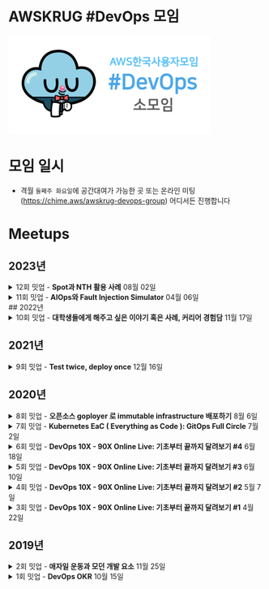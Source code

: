 # AWSKRUG #DevOps 모임 

<img src="https://github.com/awskrug/awskrug-digital-assets/raw/master/gurumi/DevOps/AWSKRUG-DevOps.png" width="400"/>

# 모임 일시
  - 격월 `둘째주 화요일`에 공간대여가 가능한 곳 또는 온라인 미팅(https://chime.aws/awskrug-devops-group) 어디서든 진행합니다 

# Meetups
## 2023년
<details>
  <summary>12회 밋업 - <b>Spot과 NTH 활용 사례</b> 08월 02일</summary>

  ### `12회 밋업`
   * EKS Karpenter와 Spot Instance에 배포된 Service의 가용성을 높이기 위한 Node Termination Handler 적용기 - 김보경(LG U+)
   - Meetup 등록: https://www.meetup.com/awskrug/events/294920284/
</details>
<details>
  <summary>11회 밋업 - <b>AIOps와 Fault Injection Simulator</b> 04월 06일</summary>

  ### `11회 밋업`
   * AIOps 소개 - 김성한(AWS Solutions Architect)
   * AWS FIS를 활용한 EKS 안정성 검증 사례 - 정영진(LG U+)
   - Meetup 등록: https://www.meetup.com/awskrug/events/292484266/
</details>
## 2022년
<details>
  <summary>10회 밋업 - <b>대학생들에게 해주고 싶은 이야기 혹은 사례, 커리어 경험담</b> 11월 17일</summary>

  ### `10회 밋업`
   * Cloud Native와 DevOps - 유수연(IBM)
   * 경영학과 전공생의 고군분투 software engineer 도전기 - 이권수 (AWSKRUG DevOps organizer)
   * 백엔드로 취업하는 모든것 - 김민태(우아한 형제들)
   * From Java 개발자 To DevOps 엔지니어 - 정영진(LG U+)
   - Meetup 등록: https://www.meetup.com/awskrug/events/289632885/
</details>

## 2021년
<details>
  <summary>9회 밋업 - <b>Test twice, deploy once</b> 12월 16일</summary>

  ### `9회 밋업`
   * Test twice, deploy once - 이도윤(메가존클라우드)
   - CDK로 테스팅을 수행하는 방법을 소개합니다
   - Meetup 등록: https://www.meetup.com/awskrug/events/282517123/
</details>

## 2020년
<details>
  <summary>8회 밋업 - <b>오픈소스 goployer 로 immutable infrastructure 배포하기</b> 8월 6일</summary>

  ### `8회 밋업`
   * 오픈소스 goployer 로 immutable infrastructure 배포하기 - 송주영님(AWS Container hero & beNX)
   - Meetup 등록: https://www.meetup.com/awskrug/events/272292312/
</details>
<details>
  <summary>7회 밋업 - <b>Kubernetes EaC ( Everything as Code ): GitOps Full Circle</b> 7월 2일</summary>

  ### `7회 밋업`
   * Kubernetes EaC ( Everything as Code ): GitOps Full Circle - 유정열(nalbam)님
   - Meetup 등록: https://www.meetup.com/awskrug/events/271538361/
</details>
<details>
  <summary>6회 밋업 - <b>DevOps 10X - 90X Online Live: 기초부터 끝까지 달려보기 #4</b> 6월 18일</summary>

  ### `6회 밋업`
   * DevOps 10X - 90X Online Live: 기초부터 끝까지 달려보기 #4 - 송주영님(AWS Container hero & beNX)
   - Terraform 을 이용해 C.I 도구 Jenkins 만들기
   - Jenkins 와 Codebuild 응용하기
   - Meetup 등록: https://www.meetup.com/awskrug/events/271248627/
</details>
<details>
  <summary>5회 밋업 - <b>DevOps 10X - 90X Online Live: 기초부터 끝까지 달려보기 #3</b> 6월 10일</summary>

  ### `5회 밋업`
   * DevOps 10X - 90X Online Live: 기초부터 끝까지 달려보기 #3 - 송주영님(AWS Container hero & beNX)
   - IAM BestPractice
   - Meetup 등록: https://www.meetup.com/awskrug/events/271029150/
</details>
<details>
  <summary>4회 밋업 - <b>DevOps 10X - 90X Online Live: 기초부터 끝까지 달려보기 #2</b> 5월 7일</summary>

  ### `4회 밋업`
   * DevOps 10X - 90X Online Live: 기초부터 끝까지 달려보기 #2 - 송주영님(AWS Container hero & beNX)
   - IAM BestPractice
   - VPC BetsPractice
   - Meetup 등록: https://www.meetup.com/awskrug/events/270331252/
</details>
<details>
  <summary>3회 밋업 - <b>DevOps 10X - 90X Online Live: 기초부터 끝까지 달려보기 #1</b> 4월 22일</summary>

  ### `3회 밋업`
   * DevOps 10X - 90X Online Live: 기초부터 끝까지 달려보기 #1 - 송주영님(AWS Container hero & beNX)
   - DevOps 101
   - Infrastructure as Code ?
   - Terraform ?
   - Terraform + Github
   - Terraform Initialization
   - Meetup 등록: https://www.meetup.com/awskrug/events/270080368/
</details>

## 2019년
<details>
  <summary>2회 밋업 - <b>애자일 운동과 모던 개발 요소</b> 11월 25일</summary>

  ### `2회 밋업`
   * 애자일 운동과 모던 개발 요소 - 정도현님(AWS)
   * AWS re:Invent 경험기 - 김성한님(yanolja)
   - Meetup 등록: https://www.meetup.com/awskrug/events/266377800/
</details>
<details>
  <summary>1회 밋업 - <b>DevOps OKR</b> 10월 15일</summary>

  ### `1회 밋업`
   * 발표 주제: DevOps OKR - 송주영님(beNX)
   - KPI?, MBO? No!
   - DevOps, 목표를 이루기 위한 목표 설정 OKR : Objective and Key Result
   - 관련기사: http://www.ciokorea.com/news/39501
   - Meetup 등록: https://www.meetup.com/awskrug/events/264611630/
</details>
